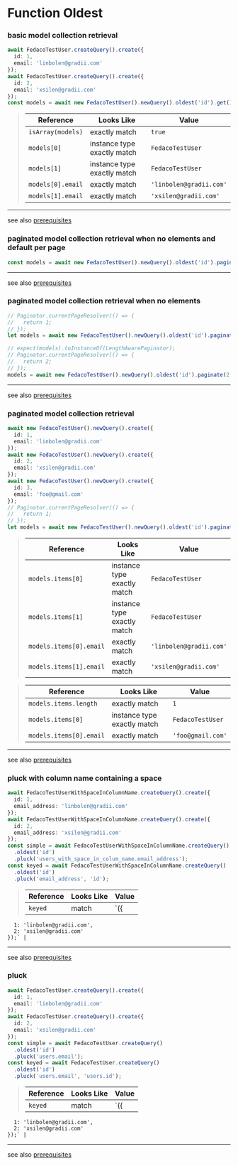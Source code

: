 # Function Oldest
### basic model collection retrieval

```typescript
await FedacoTestUser.createQuery().create({
  id: 1,
  email: 'linbolen@gradii.com'
});
await FedacoTestUser.createQuery().create({
  id: 2,
  email: 'xsilen@gradii.com'
});
const models = await new FedacoTestUser().newQuery().oldest('id').get();
```


> | Reference | Looks Like | Value |
> | ------ | ----- | ----- |
> | `isArray(models)` | exactly match | `true` |
> | `models[0]` | instance type exactly match | `FedacoTestUser` |
> | `models[1]` | instance type exactly match | `FedacoTestUser` |
> | `models[0].email` | exactly match | `'linbolen@gradii.com'` |
> | `models[1].email` | exactly match | `'xsilen@gradii.com'` |


----
see also [prerequisites](./../database-fedaco-integration/prerequisite)

### paginated model collection retrieval when no elements and default per page

```typescript
const models = await new FedacoTestUser().newQuery().oldest('id').paginate();
```


----
see also [prerequisites](./../database-fedaco-integration/prerequisite)

### paginated model collection retrieval when no elements

```typescript
// Paginator.currentPageResolver(() => {
//   return 1;
// });
let models = await new FedacoTestUser().newQuery().oldest('id').paginate(1, 2);
```
```typescript
// expect(models).toInstanceOf(LengthAwarePaginator);
// Paginator.currentPageResolver(() => {
//   return 2;
// });
models = await new FedacoTestUser().newQuery().oldest('id').paginate(2, 2);
```


----
see also [prerequisites](./../database-fedaco-integration/prerequisite)

### paginated model collection retrieval

```typescript
await new FedacoTestUser().newQuery().create({
  id: 1,
  email: 'linbolen@gradii.com'
});
await new FedacoTestUser().newQuery().create({
  id: 2,
  email: 'xsilen@gradii.com'
});
await new FedacoTestUser().newQuery().create({
  id: 3,
  email: 'foo@gmail.com'
});
// Paginator.currentPageResolver(() => {
//   return 1;
// });
let models = await new FedacoTestUser().newQuery().oldest('id').paginate(1, 2);
```


> | Reference | Looks Like | Value |
> | ------ | ----- | ----- |
> | `models.items[0]` | instance type exactly match | `FedacoTestUser` |
> | `models.items[1]` | instance type exactly match | `FedacoTestUser` |
> | `models.items[0].email` | exactly match | `'linbolen@gradii.com'` |
> | `models.items[1].email` | exactly match | `'xsilen@gradii.com'` |


> | Reference | Looks Like | Value |
> | ------ | ----- | ----- |
> | `models.items.length` | exactly match | `1` |
> | `models.items[0]` | instance type exactly match | `FedacoTestUser` |
> | `models.items[0].email` | exactly match | `'foo@gmail.com'` |


----
see also [prerequisites](./../database-fedaco-integration/prerequisite)

### pluck with column name containing a space

```typescript
await FedacoTestUserWithSpaceInColumnName.createQuery().create({
  id: 1,
  email_address: 'linbolen@gradii.com'
});
await FedacoTestUserWithSpaceInColumnName.createQuery().create({
  id: 2,
  email_address: 'xsilen@gradii.com'
});
const simple = await FedacoTestUserWithSpaceInColumnName.createQuery()
  .oldest('id')
  .pluck('users_with_space_in_colum_name.email_address');
const keyed = await FedacoTestUserWithSpaceInColumnName.createQuery()
  .oldest('id')
  .pluck('email_address', 'id');
```


> | Reference | Looks Like | Value |
> | ------ | ----- | ----- |
> | `keyed` | match | `({
      1: 'linbolen@gradii.com',
      2: 'xsilen@gradii.com'
    });` |


----
see also [prerequisites](./../database-fedaco-integration/prerequisite)

### pluck

```typescript
await FedacoTestUser.createQuery().create({
  id: 1,
  email: 'linbolen@gradii.com'
});
await FedacoTestUser.createQuery().create({
  id: 2,
  email: 'xsilen@gradii.com'
});
const simple = await FedacoTestUser.createQuery()
  .oldest('id')
  .pluck('users.email');
const keyed = await FedacoTestUser.createQuery()
  .oldest('id')
  .pluck('users.email', 'users.id');
```


> | Reference | Looks Like | Value |
> | ------ | ----- | ----- |
> | `keyed` | match | `({
      1: 'linbolen@gradii.com',
      2: 'xsilen@gradii.com'
    });` |


----
see also [prerequisites](./../database-fedaco-integration/prerequisite)
